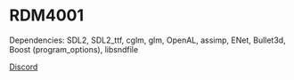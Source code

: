 # RDM4001

Dependencies: SDL2, SDL2_ttf, cglm, glm, OpenAL, assimp, ENet, Bullet3d, Boost (program_options), libsndfile

[Discord](https://discord.gg/rjVUKtzShv)
